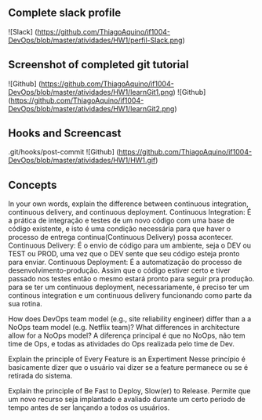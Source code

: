 ## Complete slack profile

![Slack] (https://github.com/ThiagoAquino/if1004-DevOps/blob/master/atividades/HW1/perfil-Slack.png)

## Screenshot of completed git tutorial

![Github] (https://github.com/ThiagoAquino/if1004-DevOps/blob/master/atividades/HW1/learnGit1.png)
![Github] (https://github.com/ThiagoAquino/if1004-DevOps/blob/master/atividades/HW1/learnGit2.png)

## Hooks and Screencast

.git/hooks/post-commit
![Github] (https://github.com/ThiagoAquino/if1004-DevOps/blob/master/atividades/HW1/HW1.gif)

## Concepts

In your own words, explain the difference between continuous integration, continuous delivery, and continuous deployment.
	Continuous Integration: É a prática de integração e testes de um novo código com uma base de código existente, e isto é uma condição necessária para que haver o processo de entrega continua(Continuous Delivery) possa acontecer.
	Continuous Delivery: É o envio de código para um ambiente, seja o DEV ou TEST ou PROD, uma vez que o DEV sente que seu código esteja pronto para enviar.
	Continuous Deployment: É a automatização do processo de desenvolvimento-produção. Assim que o código estiver certo e tiver passado nos testes então o mesmo estará pronto para seguir pra produção. para se ter um continuous deployment, necessariamente, é preciso ter um continous integration e um continuous delivery funcionando como parte da sua rotina.

How does DevOps team model (e.g., site reliability engineer) differ than a a NoOps team model (e.g. Netflix team)? What differences in architecture allow for a NoOps model?
	A diferença principal é que no NoOps, não tem time de Ops, e todas as atividades do Ops realizada pelo time de Dev.

Explain the principle of Every Feature is an Expertiment
	Nesse princípio é basicamente dizer que o usuário vai dizer se a feature permanece ou se é retirada do sistema.

Explain the principle of Be Fast to Deploy, Slow(er) to Release.
	Permite que um novo recurso seja implantado e avaliado durante um certo periodo de tempo antes de ser lançando a todos os usuários.
